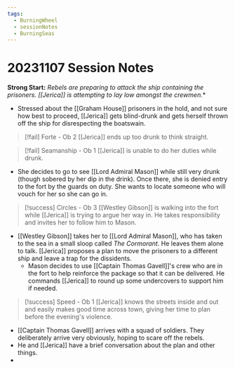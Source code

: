 ```yaml
---
tags:
  - BurningWheel
  - sessionNotes
  - BurningSeas
---
```

# 20231107 Session Notes
**Strong Start:** *Rebels are preparing to attack the ship containing the prisoners.  [[Jerica]] is attempting to lay low amongst the crewmen.**
- Stressed about the [[Graham House]] prisoners in the hold, and not sure how best to proceed, [[Jerica]] gets blind-drunk and gets herself thrown off the ship for disrespecting the boatswain.

> [!fail] Forte - Ob 2 
> [[Jerica]] ends up too drunk to think straight.

> [!fail] Seamanship - Ob 1 
> [[Jerica]] is unable to do her duties while drunk.

- She decides to go to see [[Lord Admiral Mason]] while still very drunk (though sobered by her dip in the drink).  Once there, she is denied entry to the fort by the guards on duty.  She wants to locate someone who will vouch for her so she can go in.

> [!success] Circles - Ob 3 
> [[Westley Gibson]] is walking into the fort while [[Jerica]] is trying to argue her way in.  He takes responsibility and invites her to follow him to Mason.

- [[Westley Gibson]] takes her to [[Lord Admiral Mason]], who has taken to the sea in a small sloop called *The Cormorant*.  He leaves them alone to talk.  [[Jerica]] proposes a plan to move the prisoners to a different ship and leave a trap for the dissidents.
	- Mason decides to use [[Captain Thomas Gavell]]'s crew who are in the fort to help reinforce the package so that it can be delivered.  He commands [[Jerica]] to round up some undercovers to support him if needed.

> [!success] Speed - Ob 1 
> [[Jerica]] knows the streets inside and out and easily makes good time across town, giving her time to plan before the evening's violence.

- [[Captain Thomas Gavell]] arrives with a squad of soldiers.  They deliberately arrive very obviously,  hoping to scare off the rebels.
- He and [[Jerica]] have a brief conversation about the plan and other things.
- 
